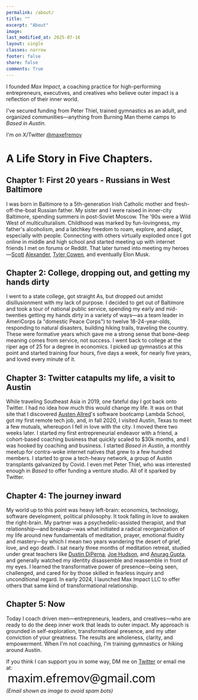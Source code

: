 ```yaml
---
permalink: /about/
title: ""
excerpt: "About"
image: 
last_modified_at: 2025-07-16
layout: single
classes: narrow
footer: false
share: false
comments: True
---
```


I founded _Max Impact_, a coaching practice for high-performing entrepreneurs, executives, and creatives who believe outer impact is a reflection of their inner world.

I've secured funding from Peter Thiel, trained gymnastics as an adult, and organized communities—anything from Burning Man theme camps to _Based in Austin_. 

I'm on X/Twitter [@maxefremov](https://x.com/maxefremov)

# **A Life Story in Five Chapters.**

## **Chapter 1: First 20 years - Russians in West Baltimore**
I was born in Baltimore to a 5th-generation Irish Catholic mother and fresh-off-the-boat Russian father. My sister and I were raised in inner-city Baltimore, spending summers in post-Soviet Moscow. The '90s were a Wild West of multiculturalism. Childhood was marked by fun-lovingness, my father's alcoholism, and a latchkey freedom to roam, explore, and adapt, especially with people. Connecting with others virtually exploded once I got online in middle and high school and started meeting up with internet friends I met on forums or Reddit. That later turned into meeting my heroes—[Scott](http://slatestarcodex.com/) [Alexander](https://www.astralcodexten.com/), [Tyler Cowen](https://marginalrevolution.com/), and eventually Elon Musk. 

## **Chapter 2: College, dropping out, and getting my hands dirty** 
I went to a state college, got straight As, but dropped out amidst disillusionment with my lack of purpose. I decided to get out of Baltimore and took a tour of national public service, spending my early and mid-twenties getting my hands dirty in a variety of ways—as a team leader in AmeriCorps (a "domestic Peace Corps") to twelve 18-24-year-olds, responding to natural disasters, building hiking trails, traveling the country. These were formative years which gave me a strong sense that bone-deep meaning comes from service, not success. I went back to college at the riper age of 25 for a degree in economics. I picked up gymnastics at this point and started training four hours, five days a week, for nearly five years, and loved every minute of it.

## **Chapter 3: Twitter catapults my life, a visit to Austin**
While traveling Southeast Asia in 2019, one fateful day I got back onto Twitter. I had no idea how much this would change my life. It was on that site that I discovered [Austen Allred](https://x.com/Austen)'s software bootcamp Lambda School, got my first remote tech job, and, in fall 2020, I visited Austin, Texas to meet a few mutuals, whereupon I fell in love with the city. I moved there two weeks later. I started my first entrepreneurial endeavor with a friend, a cohort-based coaching business that quickly scaled to $30k months, and I was hooked by coaching and business. I started _Based in Austin_, a monthly meetup for contra-woke internet natives that grew to a few hundred members. I started to grow a tech-heavy network, a group of Austin transplants galvanized by Covid. I even met Peter Thiel, who was interested enough in _Based_ to offer funding a venture studio. All of it sparked by Twitter. 

## **Chapter 4: The journey inward**
My world up to this point was heavy left-brain: economics, technology, software development, political philosophy. It took falling in love to awaken the right-brain. My partner was a psychedelic-assisted therapist, and that relationship—and breakup—was what initiated a radical reorganization of my life around new fundamentals of meditation, prayer, emotional fluidity and mastery—by which I mean two years wandering the desert of grief, love, and ego death. I sat nearly three months of meditation retreat, studied under great teachers like [Dustin DiPerna](https://www.esalen.org/faculty/dustin-diperna), [Joe Hudson](https://www.artofaccomplishment.com/about), and [Anurag Gupta](https://youtu.be/hnfKGsGEhQ8?si=kOWWo3zvJNz9anTf), and generally watched my identity disassemble and reassemble in front of my eyes. I learned the transformative power of presence—being seen, challenged, and cared for by those skilled in fearless inquiry and unconditional regard. In early 2024, I launched Max Impact LLC to offer others that same kind of transformational relationship.

## **Chapter 5: Now**
Today I coach driven men—entrepreneurs, leaders, and creatives—who are ready to do the deep inner work that leads to outer impact. My approach is grounded in self-exploration, transformational presence, and my utter conviction of your greatness. The results are wholeness, clarity, and empowerment. When I'm not coaching, I'm training gymnastics or hiking around Austin.

If you think I can support you in some way, DM me on [Twitter](https://x.com/maxefremov) or email me at:
<br><img src="/assets/email.jpg" alt="email address" />
<br>_(Email shown as image to avoid spam bots)_




<!-- 
<center>
  <img src="/assets/images/handstands/onehanded.jpg" alt="One-handed handstand" width="250"/>
  <img src="/assets/images/handstands/planche.jpg" alt="Straddle planche" width="250"/>
</center>

I work with high-performing founders and executives to create lives of impact, transformation, and fulfillment.

My approach is grounded in the human system's innate capacity to evolve and transform, with the right ingredients: skillfully attuned presence, unconditional acceptance, fearless reflection, and a conviction of someone's greatness. The results are wholeness, fulfillment, clarity, and empowerment.

<a href="https://calendly.com/maxim-efremov/complimentary-session-max">Book a discovery call with me here.</a>

Past and present clients include VC-backed founders, a hedge fund manager, and two high school dropouts. My clients have managed billions of dollars and create nine-figure deals. They've started new companies, recovered relationships—from cofounders to spouses—and undergone full-body physical transformations. It's incredible stuff.

My biggest inspirations are Joe Hudson ([check him out](https://www.youtube.com/@ArtofAccomplishment)), trauma-informed somatic work, nervous system regulation, the world of ontological philosophy, and a host of other people, frameworks and methods.

When I'm not coaching, I'm training gymnastics or spending time with friends and family. I keep some of what I write on this website—I hope you enjoy.

<p><b>Contact</b></p>

<a href="https://www.linkedin.com/in/maxim-efremov/">
  <img alt="LinkedIn" src="/assets/images/icons/linkedin.png">
</a>

<a href="http://www.twitter.com/maxefremov">
  <img alt="Twitter" src="/assets/images/icons/twitter.png">
</a>

<!-- Other icons not used -->
<!-- 
<a href="mailto:maxim.efremov@gmail.com">
  <img alt="email" src="/assets/images/icons/gmail.png">
</a>
-->

<!-- 
Since moving to Austin, TX in 2020, I quit my job as a data scientist and:
1) lobbied John Cornyn to double legal, high-skilled immigration ([thanks to Bryan Caplan](https://www.amazon.com/Open-Borders-Science-Ethics-Immigration/dp/1250316960)),
2) started coaching people in crypto in early 2021,
3) started a monthly meetup "Based in Austin" that grew to some two hundred members,
4) have met countless people, Twitter mutuals, intellectual heroes, neighbors and founders and families.

<img src="/assets/images/twitter/social-currency.jpg" alt="What's being whispered to you in your city?" width="400"/>

The best way to get to know me would be to read the site, my [Twitter](https://twitter.com/maxefremov), [Clubhouse](https://www.joinclubhouse.com/@mefrem). See what I'm up to [now](/now/) or take a look at an out-of-date-and-incomplete list of [my influences](/influences).

Some salient features:
- [Gwern](https://www.gwern.net/index) started a tradition of including your big five personality metrics: I'm 99th percentile extroverted, 62nd on emotional stability, 89th on agreeableness, 80th on conscientiousness, and 91st on imagination/neuroticism.
- I encountered the [rationalist](https://wiki.lesswrong.com/wiki/Rationalist_movement) community in 2013, my port of entry to deep internet rabbit holes that end in life-changing friendships. There's a line from my reading Slate Star Codex to me moving to Austin, Texas.
- I spent several years during college doing community service and disaster relief across the American Midwest. I met the salt of the earth and came away with the conviction that people are immensely decent.
- I'm a gymnast, acrobat, and handbalancer—check out the [fitness gram](https://www.instagram.com/maximally.me/) and [fitness page](/fitness).
-->
